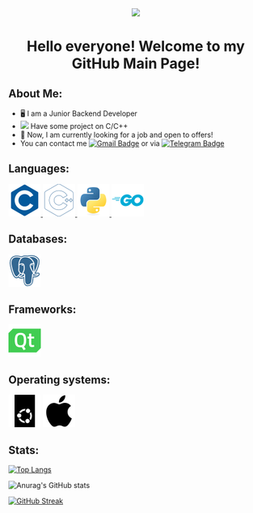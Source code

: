 <div id="header" align="center">
  <img src="https://media.giphy.com/media/JIX9t2j0ZTN9S/giphy.gif" width="150"/>
  <h1>
    Hello everyone! Welcome to my GitHub Main Page!
  </h1>
</div>

## About Me:
- :desktop_computer: I am a Junior Backend Developer
- <img src="https://img.shields.io/badge/-%20-blue?style=flat-square&logo=cplusplus"/> Have some project on C/C++
- :briefcase: Now, I am currently looking for a job and open to offers!
- You can contact me <a href="mailto:oninthebest@gmail.com">![Gmail Badge](https://img.shields.io/badge/-Gmail-white?style=flat-square&logo=gmail)</a> or via [![Telegram Badge](https://img.shields.io/badge/Telegram-blue?style=flat-square&logo=telegram)](https://t.me/kosmosman)

## Languages:

<div>
  <a href= https://github.com/Kosmosman?tab=repositories&q=&type=&language=c&sort= > <img width ='64px' src  ='https://github.com/devicons/devicon/blob/master/icons/c/c-plain.svg'> </a>
  <a href= https://github.com/Kosmosman?tab=repositories&q=&type=&language=c%2B%2B&sort= > <img width ='64px' src   ='https://github.com/devicons/devicon/blob/master/icons/cplusplus/cplusplus-line.svg'> </a>
  <a href= https://github.com/Kosmosman?tab=repositories > <img width ='64px' src     ='https://github.com/devicons/devicon/blob/master/icons/python/python-original.svg'> </a>
  <a href= https://github.com/Kosmosman?tab=repositories&q=&type=&language=go&sort= > <img width='64px' src='https://github.com/devicons/devicon/blob/master/icons/go/go-original-wordmark.svg'> </a>
</div>

## Databases:

<div>
  <a href= https://github.com/Kosmosman?tab=repositories&q=&type=&language=plpgsql&sort= > <img width ='64px' src  ='https://github.com/devicons/devicon/blob/master/icons/postgresql/postgresql-plain.svg'> </a>
  
## Frameworks:
  
<div>
  <a href= https://github.com/Kosmosman?tab=repositories&q=&type=&language=c%2B%2B&sort= > <img width ='64px' src   ='https://github.com/devicons/devicon/blob/master/icons/qt/qt-original.svg'> </a>
  
## Operating systems:
  
<div>
  <img src='https://github.com/devicons/devicon/blob/master/icons/ubuntu/ubuntu-plain.svg' width='64px'/>
  <img src='https://github.com/devicons/devicon/blob/master/icons/apple/apple-original.svg' width='64px'/>
</div>
  
## Stats:

  [![Top Langs](https://github-readme-stats.vercel.app/api/top-langs/?username=kosmosman&langs_count=3)](https://github.com/anuraghazra/github-readme-stats)

  ![Anurag's GitHub stats](https://github-readme-stats.vercel.app/api?username=kosmosman&show_icons=true&theme=tokyonight)
  
  [![GitHub Streak](https://streak-stats.demolab.com?user=Kosmosman)](https://git.io/streak-stats)
